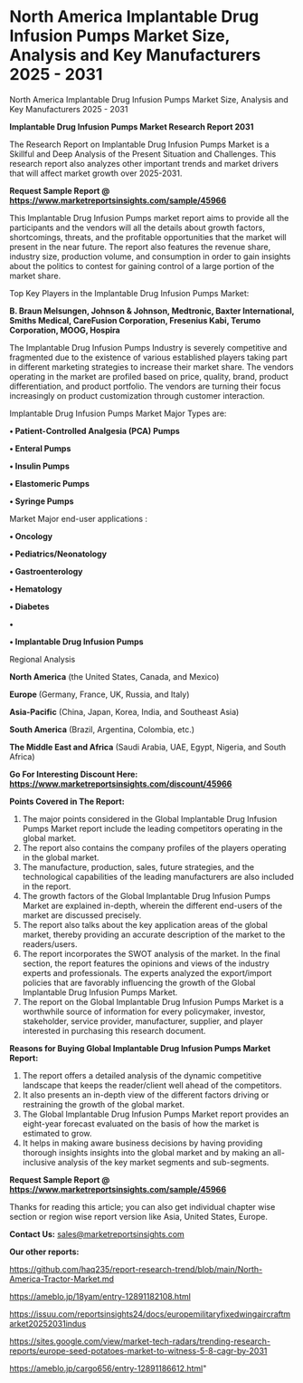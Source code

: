 # North America Implantable Drug Infusion Pumps Market Size, Analysis and Key Manufacturers 2025 - 2031
North America Implantable Drug Infusion Pumps Market Size, Analysis and Key Manufacturers 2025 - 2031

<strong>Implantable Drug Infusion Pumps Market Research Report 2031</strong>

The Research Report on Implantable Drug Infusion Pumps Market is a Skillful and Deep Analysis of the Present Situation and Challenges. This research report also analyzes other important trends and market drivers that will affect market growth over 2025-2031.

<strong>Request Sample Report @ <a href=https://www.marketreportsinsights.com/sample/45966>https://www.marketreportsinsights.com/sample/45966</a></strong>

This Implantable Drug Infusion Pumps market report aims to provide all the participants and the vendors will all the details about growth factors, shortcomings, threats, and the profitable opportunities that the market will present in the near future. The report also features the revenue share, industry size, production volume, and consumption in order to gain insights about the politics to contest for gaining control of a large portion of the market share.

Top Key Players in the Implantable Drug Infusion Pumps Market:

<strong>B. Braun Melsungen, Johnson & Johnson, Medtronic, Baxter International, Smiths Medical, CareFusion Corporation, Fresenius Kabi, Terumo Corporation, MOOG, Hospira</strong>

The Implantable Drug Infusion Pumps Industry is severely competitive and fragmented due to the existence of various established players taking part in different marketing strategies to increase their market share. The vendors operating in the market are profiled based on price, quality, brand, product differentiation, and product portfolio. The vendors are turning their focus increasingly on product customization through customer interaction.

Implantable Drug Infusion Pumps Market Major Types are:

<strong>•  Patient-Controlled Analgesia (PCA) Pumps

•  Enteral Pumps

•  Insulin Pumps

•  Elastomeric Pumps

•  Syringe Pumps</strong>

Market Major end-user applications :

<strong>•  Oncology

•  Pediatrics/Neonatology

•  Gastroenterology

•  Hematology

•  Diabetes

•  

•  Implantable Drug Infusion Pumps</strong>

Regional Analysis

</u><strong><b>North America</b></strong> (the United States, Canada, and Mexico)

<strong><b>Europe </b></strong>(Germany, France, UK, Russia, and Italy)

<strong><b>Asia-Pacific</b></strong> (China, Japan, Korea, India, and Southeast Asia)

<strong><b>South America</b></strong> (Brazil, Argentina, Colombia, etc.)

<strong><b>The Middle East and Africa</b></strong> (Saudi Arabia, UAE, Egypt, Nigeria, and South Africa)

<strong>Go For Interesting Discount Here: <a href=https://www.marketreportsinsights.com/discount/45966>https://www.marketreportsinsights.com/discount/45966</a></strong>

<strong>Points Covered in The Report:</strong>
<ol>
  <li>The major points considered in the Global Implantable Drug Infusion Pumps Market report include the leading competitors operating in the global market.</li>
  <li>The report also contains the company profiles of the players operating in the global market.</li>
  <li>The manufacture, production, sales, future strategies, and the technological capabilities of the leading manufacturers are also included in the report.</li>
  <li>The growth factors of the Global Implantable Drug Infusion Pumps Market are explained in-depth, wherein the different end-users of the market are discussed precisely.</li>
  <li>The report also talks about the key application areas of the global market, thereby providing an accurate description of the market to the readers/users.</li>
  <li>The report incorporates the SWOT analysis of the market. In the final section, the report features the opinions and views of the industry experts and professionals. The experts analyzed the export/import policies that are favorably influencing the growth of the Global Implantable Drug Infusion Pumps Market.</li>
  <li>The report on the Global Implantable Drug Infusion Pumps Market is a worthwhile source of information for every policymaker, investor, stakeholder, service provider, manufacturer, supplier, and player interested in purchasing this research document.</li>
</ol>
<strong>Reasons for Buying Global Implantable Drug Infusion Pumps Market Report:</strong>

<ol>
  <li>The report offers a detailed analysis of the dynamic competitive landscape that keeps the reader/client well ahead of the competitors.</li>
  <li>It also presents an in-depth view of the different factors driving or restraining the growth of the global market.</li>
  <li>The Global Implantable Drug Infusion Pumps Market report provides an eight-year forecast evaluated on the basis of how the market is estimated to grow.</li>
  <li>It helps in making aware business decisions by having providing thorough insights insights into the global market and by making an all-inclusive analysis of the key market segments and sub-segments.</li>
</ol>
<strong>Request Sample Report @ <a href=https://www.marketreportsinsights.com/sample/45966>https://www.marketreportsinsights.com/sample/45966</a></strong>


Thanks for reading this article; you can also get individual chapter wise section or region wise report version like Asia, United States, Europe.

<strong>Contact Us:</strong>
sales@marketreportsinsights.com

<strong>Our other reports:</strong>

<a href=https://github.com/haq235/report-research-trend/blob/main/North-America-Tractor-Market.md>https://github.com/haq235/report-research-trend/blob/main/North-America-Tractor-Market.md</a>

<a href=https://ameblo.jp/18yam/entry-12891182108.html>https://ameblo.jp/18yam/entry-12891182108.html</a>

<a href=https://issuu.com/reportsinsights24/docs/europemilitaryfixedwingaircraftmarket20252031indus>https://issuu.com/reportsinsights24/docs/europemilitaryfixedwingaircraftmarket20252031indus</a>

<a href=https://sites.google.com/view/market-tech-radars/trending-research-reports/europe-seed-potatoes-market-to-witness-5-8-cagr-by-2031>https://sites.google.com/view/market-tech-radars/trending-research-reports/europe-seed-potatoes-market-to-witness-5-8-cagr-by-2031</a>

<a href=https://ameblo.jp/cargo656/entry-12891186612.html>https://ameblo.jp/cargo656/entry-12891186612.html</a>"
